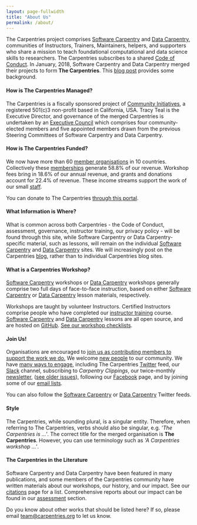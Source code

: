 ```yaml
---
layout: page-fullwidth
title: "About Us"
permalink: /about/
---
```


The Carpentries project comprises <a href="https://software-carpentry.org/">Software Carpentry</a> 
and <a href="http://www.datacarpentry.org/">Data Carpentry</a>, communities of Instructors, Trainers, Maintainers, 
helpers, and supporters who share a mission to teach foundational computational and data science skills to researchers. 
The Carpentries subscribes to a shared <a href="http://docs.carpentries.org/topic_folders/policies/code-of-conduct.html">Code of Conduct</a>. In January, 2018, Software Carpentry and Data Carpentry merged their projects to form <strong>The Carpentries</strong>. This <a href="https://software-carpentry.org/blog/2017/09/merger.html">blog post</a> provides some background.

<h4>How is The Carpentries Managed?</h4>

The Carpentries is a fiscally sponsored project of <a href="http://communityin.org/">Community Initiatives</a>, 
a registered 501(c)3 non-profit based in California, USA. Tracy Teal is the Executive Director, and governance of the merged Carpentries is undertaken 
by an <a href="{{site.url}}/governance">Executive Council</a> which comprises 
four community-elected members and five appointed members drawn from 
the previous Steering Committees of Software Carpentry and Data Carpentry.

<h4>How is The Carpentries Funded?</h4>

We now have more than 60 [member organisations]({{site.url}}members/) in 10 countries. Collectively these [memberships]({{site.url}}members/) generate 58.8% of our revenue. Workshop fees bring in 18.6% of our annual revenue, and grants and donations account for 22.4% of revenue. These income streams support the work of our small [staff]({{site.url}}/team/).

You can donate to The Carpentries <a href="https://carpentries.wedid.it/">through this portal</a>.

<h4>What Information is Where?</h4>

What is common across both Carpentries - the Code of Conduct, assessment, governance, instructor training, our privacy policy - will be found through this site, while Software Carpentry or Data Carpentry-specific material, such as lessons, will remain on the individual [Software Carpentry](https://software-carpentry.org/) and [Data Carpentry](http://www.datacarpentry.org/) sites. We will increasingly post on the Carpentries [blog]({{site.url}}/blog/), rather than to individual Carpentries blog sites. 

<h4>What is a Carpentries Workshop?</h4>

<a href="https://software-carpentry.org/workshops/">Software Carpentry</a> workshops 
or <a href="http://www.datacarpentry.org/workshops/">Data Carpentry</a> workshops generally 
comprise two full days of face-to-face instruction, based on 
either <a href="https://software-carpentry.org/lessons">Software Carpentry</a> 
or <a href="http://www.datacarpentry.org/lessons">Data Carpentry</a> lesson materials, respectively. 

Workshops are taught by volunteer Instructors. Certified Instructors comprise people who 
have completed our <a href="http://carpentries.github.io/instructor-training/">instructor training</a> course. 
<a href="https://software-carpentry.org/lessons">Software Carpentry</a> 
and <a href="http://www.datacarpentry.org/lessons">Data Carpentry</a> lessons are all 
open source, and are hosted on <a href="https://github.com/">GitHub</a>. 
<a href="http://docs.carpentries.org/topic_folders/hosts_instructors/hosts_instructors_checklist.html">See 
our workshop checklists</a>.
  
<h4>Join Us!</h4>
            
Organisations are encouraged to <a href="{{site.url}}/membership/">join us as contributing members to support the work we do.</a> We 
welcome <a href="{{site.url}}/community/">new people</a> to our community. We have 
<a href="{{site.url}}/community/">many ways to engage</a>, including The Carpentries <a href="https://twitter.com/thecarpentries">Twitter</a> feed, our <a href="https://swc-slack-invite.herokuapp.com/">Slack</a> channel, 
subscribing to <em>Carpentry Clippings</em>, our twice-monthly <a href="http://eepurl.com/cfODMH">newsletter</a>, (<a href="https://us14.campaign-archive.com/home/?u=46d7513c798c6bd41e5f58f4a&id=50c3e6d6fe">see older issues</a>), following our [Facebook](https://www.facebook.com/carpentries/) page, 
and by joining some of our <a href="{{site.url}}/community/#mailing-lists">email lists</a>. 

You can also follow the [Software Carpentry](https://twitter.com/swcarpentry) or [Data Carpentry](https://twitter.com/datacarpentry) Twitter feeds. 

<h4>Style</h4>

The Carpentries, while sounding plural, is a singular entity. Therefore, when referring to The Carpentries, verbs should also be singular, e.g. *'The Carpentries is ...'*. The correct title for the merged organisation is **The Carpentries**. However, you can use terminology such as *'A Carpentries workshop ...'*.

<h4>The Carpentries in the Literature</h4>

Software Carpentry and Data Carpentry have been featured in many publications, and some members of the Carpentries community have written materials about our workshops, our history, and our impact. See our <a href="{{site.url}}/citations/">citations</a> page for a list. Comprehensive reports about our impact can be found in our <a href="{{site.url}}/assessment/">assessment</a> section. 

Do you know about other works that should be listed here? If so, please email <a href="mailto:team@carpentries.org">team@carpentries.org</a> to let us know.
